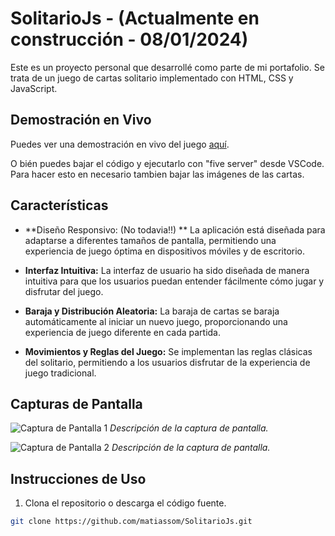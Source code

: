 ﻿# SolitarioJs - (Actualmente en construcción - 08/01/2024)
 
Este es un proyecto personal que desarrollé como parte de mi portafolio. Se trata de un juego de cartas solitario implementado con HTML, CSS y JavaScript.

## Demostración en Vivo

Puedes ver una demostración en vivo del juego [aquí](https://solitariojs.sombeck.dev/).

O bién puedes bajar el código y ejecutarlo con "five server" desde VSCode. Para hacer esto en necesario tambien bajar las imágenes de las cartas.

## Características

- **Diseño Responsivo: (No todavia!!) ** La aplicación está diseñada para adaptarse a diferentes tamaños de pantalla, permitiendo una experiencia de juego óptima en dispositivos móviles y de escritorio.

- **Interfaz Intuitiva:** La interfaz de usuario ha sido diseñada de manera intuitiva para que los usuarios puedan entender fácilmente cómo jugar y disfrutar del juego.

- **Baraja y Distribución Aleatoria:** La baraja de cartas se baraja automáticamente al iniciar un nuevo juego, proporcionando una experiencia de juego diferente en cada partida.

- **Movimientos y Reglas del Juego:** Se implementan las reglas clásicas del solitario, permitiendo a los usuarios disfrutar de la experiencia de juego tradicional.

## Capturas de Pantalla

![Captura de Pantalla 1](ruta-a-captura-de-pantalla-1.png)
*Descripción de la captura de pantalla.*

![Captura de Pantalla 2](ruta-a-captura-de-pantalla-2.png)
*Descripción de la captura de pantalla.*

## Instrucciones de Uso

1. Clona el repositorio o descarga el código fuente.

```bash
git clone https://github.com/matiassom/SolitarioJs.git
